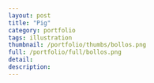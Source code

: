 ```yaml
---
layout: post
title: "Pig"
category: portfolio
tags: illustration
thumbnail: /portfolio/thumbs/bollos.png
full: /portfolio/full/bollos.png
detail:
description:
---
```

